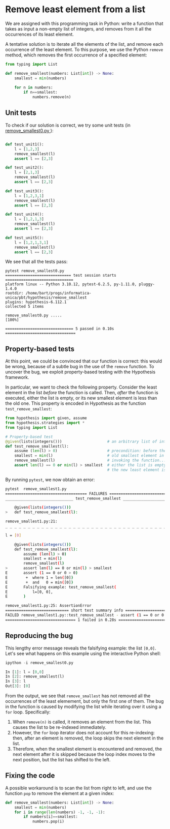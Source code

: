 # Remove least element from a list

We are assigned with this programming task in Python: write a function that takes as input a non-empty list of integers, and removes from it all the occurrences of its least element. 

A tentative solution is to iterate all the elements of the list, and remove each occurrence of the least element. To this purpose, we use the Python `remove` method, which removes the first occurrence of a specified element:
```python
from typing import List

def remove_smallest(numbers: List[int]) -> None:
    smallest = min(numbers)
    
    for n in numbers:
        if n==smallest:
            numbers.remove(n)
```

## Unit tests

To check if our solution is correct, we try some unit tests (in [remove_smallest0.py ](remove_smallest0.py )):
```python

def test_unit1():
    l = [1,2,3]
    remove_smallest(l)
    assert l == [2,3]

def test_unit2():
    l = [2,1,3]
    remove_smallest(l)
    assert l == [2,3]

def test_unit3():
    l = [1,2,3,1]
    remove_smallest(l)
    assert l == [2,3]

def test_unit4():
    l = [1,2,1,3]
    remove_smallest(l)
    assert l == [2,3]

def test_unit5():
    l = [1,2,1,3,1]
    remove_smallest(l)
    assert l == [2,3]
```
We see that all the tests pass:
```
pytest remove_smallest0.py 
============================= test session starts ==============================
platform linux -- Python 3.10.12, pytest-6.2.5, py-1.11.0, pluggy-1.4.0
rootdir: /home/bart/progs/informatica-unica/pbt/hypothesis/remove_smallest
plugins: hypothesis-6.112.1
collected 5 items                                                              

remove_smallest0.py .....                                                [100%]

============================== 5 passed in 0.10s ===============================
```

## Property-based tests

At this point, we could be convinced that our function is correct: this would be wrong, because of a subtle bug in the use of the `remove` function. 
To uncover the bug, we exploit property-based testing with the Hypothesis framework.

In particular, we want to check the following property. 
Consider the least element in the list *before* the function is called.
Then, *after* the function is executed, either the list is empty, or its new smallest element is less than the old one.
This property is encoded in Hypothesis as the function `test_remove_smallest`:
```python
from hypothesis import given, assume 
from hypothesis.strategies import *
from typing import List

# Property-based test
@given(lists(integers()))                    # an arbitrary list of integers
def test_remove_smallest(l):
    assume (len(l) > 0)                      # precondition: before the call, the list is non-empty
    smallest = min(l)                        # old smallest element in the list 
    remove_smallest(l)                       # invoking the function...
    assert len(l) == 0 or min(l) > smallest  # either the list is empty, or
                                             # the new least element is greater than the old one 
```
By running `pytest`, we now obtain an error:
```bash
pytest  remove_smallest1.py 
==================================== FAILURES ====================================
______________________________ test_remove_smallest ______________________________

    @given(lists(integers()))
>   def test_remove_smallest(l):

remove_smallest1.py:21: 
_ _ _ _ _ _ _ _ _ _ _ _ _ _ _ _ _ _ _ _ _ _ _ _ _ _ _ _ _ _ _ _ _ _ _ _ _ _ _ _ _ 

l = [0]

    @given(lists(integers()))
    def test_remove_smallest(l):
        assume (len(l) > 0)
        smallest = min(l)
        remove_smallest(l)
>       assert len(l) == 0 or min(l) > smallest
E       assert (1 == 0 or 0 > 0)
E        +  where 1 = len([0])
E        +  and   0 = min([0])
E       Falsifying example: test_remove_smallest(
E           l=[0, 0],
E       )

remove_smallest1.py:25: AssertionError
============================ short test summary info =============================
FAILED remove_smallest1.py::test_remove_smallest - assert (1 == 0 or 0 > 0)
=============================== 1 failed in 0.28s ================================
```

## Reproducing the bug

This lengthy error message reveals the falsifying example: the list `[0,0]`.
Let's see what happens on this example using the interactive Python shell:
```python
ipython -i remove_smallest0.py

In [1]: l = [0,0]
In [2]: remove_smallest(l)
In [3]: l
Out[3]: [0]
```
From the output, we see that `remove_smallest` has not removed all the occurrences of the least elemement, but only the first one of them.
The bug in the function is caused by modifying the list while iterating over it using a `for` loop. Specifically:
1. When `remove(n)` is called, it removes an element from the list. This causes the list to be re-indexed immediately.
2. However, the `for` loop iterator does not account for this re-indexing: then, after an element is removed, the loop skips the next element in the list.
3. Therefore, when the smallest element is encountered and removed, the next element after it is skipped because the loop index moves to the next position, but the list has shifted to the left.

## Fixing the code

A possible workaround is to scan the list from right to left, and use the function `pop` to remove the element at a given index: 
```python
def remove_smallest(numbers: List[int]) -> None:
    smallest = min(numbers)
    for i in range(len(numbers) -1, -1, -1):
        if numbers[i]==smallest:
            numbers.pop(i) 
```
